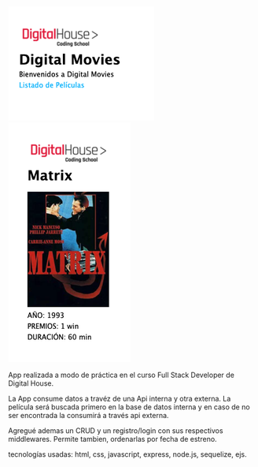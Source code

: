 ![Screenshot](peliculasApi.png)
![Screenshot](peliculasAPI3.png)

App realizada a modo de práctica en el curso Full Stack Developer de Digital House.

La App consume datos a travéz de una Api interna y otra externa.
La película será buscada primero en la base de datos interna y en caso de no ser encontrada la consumirá a través api externa.

Agregué ademas un CRUD y un registro/login con sus respectivos middlewares.
Permite tambien, ordenarlas por fecha de estreno.

tecnologías usadas: html, css, javascript, express, node.js, sequelize, ejs. 
